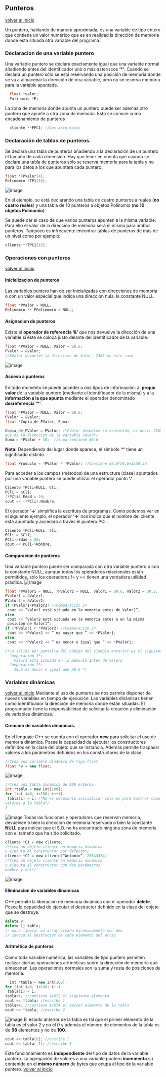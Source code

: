 ## Punteros

[volver al inicio](https://github.com/rubencq26/ESTRUCTURA-DATOS-1)

Un puntero, hablando de manera aproximada, es una variable de tipo entero que contiene un valor numérico que es en realidad la dirección de memoria donde está situada otra variable del programa.

### Declaracion de una variable puntero
Una variable puntero se declara exactamente igual que una variable normal añadiendo antes del identificador uno o más asteriscos **‘*’**.
Cuando se declara un puntero sólo se está reservando una posición de memoria donde se va a almacenar la dirección de otra variable, pero no se reserva memoria para la variable apuntada.
``` cpp
  float *valor;
  Polinomio *P;
```
La zona de memoria donde apunta un puntero puede ser además otro puntero que apunte a otra zona de memoria. Esto se conoce como encadenamiento de punteros
``` cpp
  cliente **PPC1; //Dos asteriscos
```
### Declaración de tablas de punteros.
Se declara una tabla de punteros añadiendo a la declaración de un puntero el tamaño de cada dimensión. Hay que tener en cuenta que cuando se declara una tabla de punteros sólo se reserva memoria para la tabla y no para los datos a los que apuntará cada puntero.
``` cpp
float *TPValor[4];
Polinomio *TP1[10];
```
![image](https://github.com/user-attachments/assets/65dc7ea6-91ef-4a94-9fad-2cb97848eed9)

En el ejemplo, se está declarando una tabla de cuatro punteros a reales (**no cuatro reales**) y una tabla de 10 punteros a objetos Polinomio (**no 10 objetos Polinomio**).

Se puede dar el caso de que varios punteros apunten a la misma variable. Para ello el valor de la dirección de memoria será el mismo para ambos punteros. Tampoco es infrecuente encontrar tablas de punteros de más de un nivel como por ejemplo:
``` cpp
cliente **TPC1[10];
```
### Operaciones con punteros
[volver al inicio](https://github.com/rubencq26/ESTRUCTURA-DATOS-1)
#### Inicializacion de punteros
Las variables puntero han de ser inicializadas con direcciones de memoria o con un valor especial que indica una dirección nula, la constante NULL.
``` cpp
float *PValor = NULL;
Polinomio ** PPolinomio = NULL;
```
#### Asignacion de punteros
Existe el **operador de referencia ‘&’** que nos devuelve la dirección de una variable si éste se coloca justo delante del identificador de la variable. 
``` cpp
float *PValor = NULL, Valor = 50.6;
PValor = &Valor;
//&Valor devuelve la direccion de Valor, 2345 en este caso
```
![image](https://github.com/user-attachments/assets/9444efd7-6ace-440f-9e83-cb1ee94c2c97)
#### Acceso a punteros
En todo momento se puede acceder a dos tipos de información: al **propio valor** de la variable puntero (mediante el identificador de la misma) y a la **información a la que apunta** mediante el operador denominado **desreferencia ‘*’**. 
``` cpp
float *PValor = NULL, Valor = 50.6;
PValor = &Valor;
float *Copia_de_PValor, Suma;

Copia_de_PValor = PValor; /*PValor devuelve su contenido, es decir 2345,
que es la direccion de la variable valor*/
Suma = *PValor + 10;  //Suma contiene 60.6
```
**Nota:** Dependiendo del lugar donde aparece, el símbolo ‘*’ tiene un significado distinto.
```cpp
float Producto = *PValor * *PValor; //Contiene 50.6*50.6=2560.36
```
Para acceder a los campos (métodos) de una estructura (clase) apuntados por una variable puntero se puede utilizar el operador punto **‘.’** .
```cpp
Cliente *PCli=NULL, Cli;
PCli = &Cli;
(*PCli).Edad = 20;
cout << (*PCli).Nombre;
```
El operador ‘**->**’ simplifica la escritura de programas. Como podemos ver en el siguiente ejemplo, el operador ‘**->**’ nos indica que el nombre del cliente está apuntado y accedido a través el puntero PCli.
```cpp
Cliente *PCli=NULL, Cli;
PCli = &Cli;
PCli->Edad = 20;
cout << PCli->Nombre;
```
#### Comparacion de punteros
Una variable puntero puede ser comparada con otra variable puntero o con la constante NULL; aunque todos los operadores relacionales están permitidos, sólo los operadores != y == tienen una verdadera utilidad práctica. 
![image](https://github.com/user-attachments/assets/48b81b4c-7cfb-4442-9ebd-17368cb8cc7f)
```cpp
float *PValor1 = NULL, *PValor2 = NULL, Valor1 = 50.6, Valor2 = 30.2;
PValor1 = &Valor1;
PValor2 = &Valor2;
if (PValor1<PValor2) //Comparación 1ª
 cout << ”Valor1 está situada en la memoria antes de Valor2”;
else
 cout << ”Valor2 está situada en la memoria antes o en la misma
 posición de Valor1”;
if (*PValor1 < *PValor2) //Comparación 2ª
 cout << *PValor2 << ” es mayor que ” << *PValor1;
else
 cout << *PValor2 << ” es menor o igual que ” << *PValor1;

/*La salida por pantalla del código del ejemplo anterior es el siguiente:
  Comparación 1ª:
    Valor1 está situada en la memoria antes de Valor2
  Comparación 2ª:
    30.2 es menor o igual que 50.6 */
```
### Variables dinámicas
[volver al inicio](https://github.com/rubencq26/ESTRUCTURA-DATOS-1)
Mediante el uso de punteros se nos permite disponer de nuevas variables en tiempo de ejecución. Las variables dinámicas tienen como identificador la dirección de memoria donde están situadas. El programador tiene la responsabilidad de solicitar la creación y eliminación de variables dinámicas.
#### Creación de variables dinámicas.
En el lenguaje C++ se cuenta con el operador **new** para solicitar el uso de memoria dinámica. Posee la capacidad de ejecutar los constructores definidos en la clase del objeto que se instancia. Además permite traspasar valores a los parámetros definidos en los constructores de la clase. 
```cpp
//Crea una variable dinámica de tipo float
float *v = new float;
```
![image](https://github.com/user-attachments/assets/0749b6d1-c1c7-4083-805c-226398ac486c)

```cpp
//Crea una tabla dinámica de 100 enteros
int *tabla = new int[100];
for (int i=0; i<100; i++){
 tabla[i] = i; /*No es necesario inicializar solo es para mostrar como dar
valores a la tabla*/
}
```
![image](https://github.com/user-attachments/assets/8fbeddfe-dec5-4127-9f34-4c710b13806b)
Todas las funciones y operadores que reservan memoria, devuelven o bien la dirección de memoria reservada o bien la constante **NULL** para indicar que el S.O. no ha encontrado ninguna zona de memoria con el tamaño que ha sido solicitado.
```cpp
cliente *C1 = new cliente;
/*Crea un objeto cliente en memoria dinámica
y ejecuta el constructor por defecto*/
cliente *C2 = new cliente(“Antonio”, 28343334);
/*Crea un objeto cliente en memoria dinámica
y ejecuta el constructor con dos parámetros,
nombre y dni*/
```
![image](https://github.com/user-attachments/assets/d151ecc5-fcd1-4f1e-be6f-d31d1ac960f3)

#### Eliminacion de variables dinamicas
C++ permite la liberación de memoria dinámica con el operador **delete**. Posee la capacidad de ejecutar el destructor definido en la clase del objeto que se destruye. 
```cpp
delete v;
delete [] tabla;
// para liberar un array creado dinámicamente con new
// invoca al destructor de cada elemento del array
```
#### Aritmética de punteros
Como toda variable numérica, las variables de tipo puntero permiten realizar ciertas operaciones aritméticas sobre la dirección de memoria que almacenan. Las operaciones normales son la suma y resta de posiciones de memoria. 
```cpp
  int *tabla = new int[100];
for (int i=0; i<100; i++)
 tabla[i] = i;
tabla++; //contiene 14672 el siguiente elemento
cout << *tabla; //escribe 1
tabla++; //contiene 14674 el tercer elemento de la tabla
cout << *tabla; //escribe 2
```
![image](https://github.com/user-attachments/assets/f3abc070-21e6-4367-b999-b6b34eaf7ba2)
El estado anterior de la tabla es tal que el primer elemento de la tabla es el valor 2 y no el 0 y además el número de elementos de la tabla es de **98** elementos y no de **100**. 
```cpp
cout << tabla[0]; //escribe 2
cout << tabla[-1]; //escribe 1
```
Este funcionamiento es **independiente** del tipo de datos de la variable puntero. La agregación de valores a una variable puntero **incrementa** su contenido en el **mismo número** de bytes que ocupa el tipo de la variable puntero. 
[volver al inicio](https://github.com/rubencq26/ESTRUCTURA-DATOS-1)
